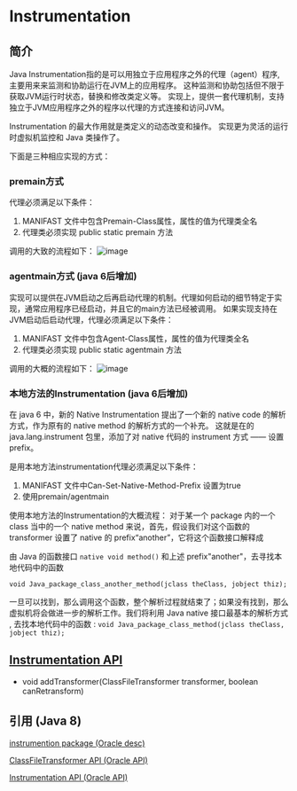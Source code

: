 # Instrumentation

## 简介

Java Instrumentation指的是可以用独立于应用程序之外的代理（agent）程序, 主要用来来监测和协助运行在JVM上的应用程序。
这种监测和协助包括但不限于获取JVM运行时状态，替换和修改类定义等。 
实现上，提供一套代理机制，支持独立于JVM应用程序之外的程序以代理的方式连接和访问JVM。

Instrumentation 的最大作用就是类定义的动态改变和操作。
实现更为灵活的运行时虚拟机监控和 Java 类操作了。

下面是三种相应实现的方式：

### premain方式
代理必须满足以下条件：
1. MANIFAST 文件中包含Premain-Class属性，属性的值为代理类全名
2. 代理类必须实现 public static premain 方法

调用的大致的流程如下：
![image](https://raw.githubusercontent.com/Ghost4Wandering/j.icon/master/instrumentation/premain_2.png)


### agentmain方式 (java 6后增加)
实现可以提供在JVM启动之后再启动代理的机制。代理如何启动的细节特定于实现，通常应用程序已经启动，并且它的main方法已经被调用。
如果实现支持在JVM启动后启动代理，代理必须满足以下条件：
1. MANIFAST 文件中包含Agent-Class属性，属性的值为代理类全名
2. 代理类必须实现 public static agentmain 方法

调用的大概的流程如下：
![image](https://raw.githubusercontent.com/Ghost4Wandering/j.icon/master/instrumentation/agent_main_3.png)

### 本地方法的Instrumentation (java 6后增加)
在 java 6 中，新的 Native Instrumentation 提出了一个新的 native code 的解析方式，作为原有的 native method 的解析方式的一个补充。
这就是在的 java.lang.instrument 包里，添加了对 native 代码的 instrument 方式 —— 设置 prefix。

是用本地方法instrumentation代理必须满足以下条件：
1. MANIFAST 文件中Can-Set-Native-Method-Prefix 设置为true
2. 使用premain/agentmain

使用本地方法的Instrumentation的大概流程：
对于某一个 package 内的一个 class 当中的一个 native method 来说，首先，假设我们对这个函数的 transformer 设置了 native 的 prefix“another”，它将这个函数接口解释成

由 Java 的函数接口
``native void method()``
和上述 prefix"another"，去寻找本地代码中的函数

``void Java_package_class_another_method(jclass theClass, jobject thiz);``

一旦可以找到，那么调用这个函数，整个解析过程就结束了；如果没有找到，那么虚拟机将会做进一步的解析工作。我们将利用 Java native 接口最基本的解析方式 , 去找本地代码中的函数 :
``void Java_package_class_method(jclass theClass, jobject thiz);``

## [Instrumentation API](https://docs.oracle.com/javase/8/docs/api/java/lang/instrument/Instrumentation.html)
* void addTransformer(ClassFileTransformer transformer, boolean canRetransform)

## 引用 (Java 8)

[instrumention package (Oracle desc) ](https://docs.oracle.com/javase/8/docs/api/java/lang/instrument/package-summary.html)

[ClassFileTransformer API (Oracle API)](https://docs.oracle.com/javase/8/docs/api/java/lang/instrument/ClassFileTransformer.html)

[Instrumentation API (Oracle API)](https://docs.oracle.com/javase/8/docs/api/java/lang/instrument/Instrumentation.html)
